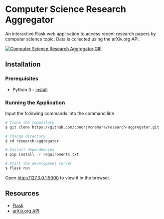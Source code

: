 # Computer Science Research Aggregator

An interactive Flask web application to access recent research papers by computer science topic. Data is collected using the arXiv.org API.

[![Computer Science Research Aggregator GIF](assets/sample.gif)](https://github.com/conorjmcnamara/research-aggregator)

## Installation

### Prerequisites
- Python 3 - [install](https://www.python.org/downloads/)

### Running the Application
Input the following commands into the command line

```bash
# Clone the repository
$ git clone https://github.com/conorjmcnamara/research-aggregator.git

# Change directory
$ cd research-aggregator

# Install dependencies
$ pip install -r requirements.txt

# Start the development server
$ flask run
```

Open http://127.0.0.1:5000 to view it in the browser.

## Resources
- [Flask](https://palletsprojects.com/p/flask)
- [arXiv.org API](https://arxiv.org/help/api)
